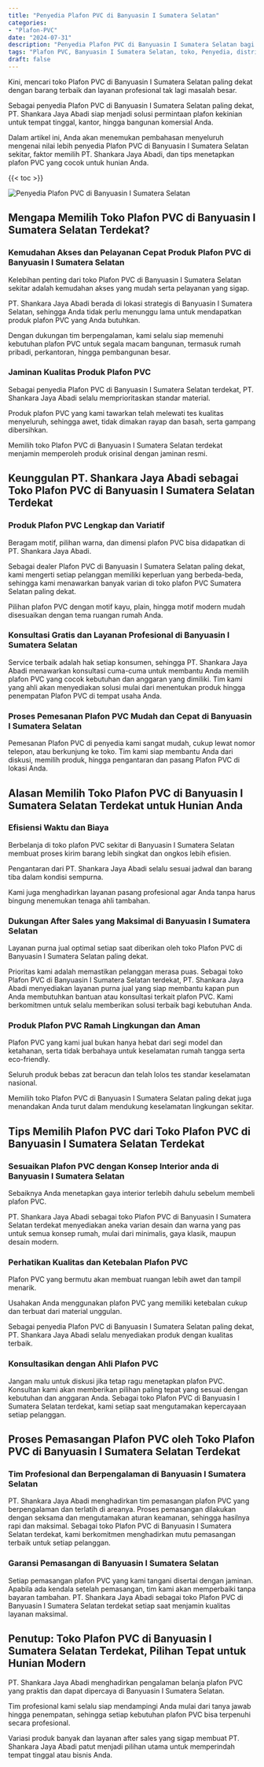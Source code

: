 ```yaml
---
title: "Penyedia Plafon PVC di Banyuasin I Sumatera Selatan"
categories: 
- "Plafon-PVC"
date: "2024-07-31"
description: "Penyedia Plafon PVC di Banyuasin I Sumatera Selatan bagi rumah, perkantoran, dan gerai. Material terbaik, pilihan motif, variasi warna elegan, dengan servis instalasi ditangani oleh tenaga ahli berpengalaman serta jaminan resmi!|Jasa penyediaan Plafon PVC di Banyuasin I Sumatera Selatan bagi kebutuhan rumah, office, maupun ritel, dengan plafon terbaik dan instalasi oleh tim berpengalaman dan kepastian resmi.|Pilihan Plafon PVC di Banyuasin I Sumatera Selatan yang terpercaya untuk hunian, perkantoran, serta ritel, bersama material terbaik dan penempatan oleh tenaga ahli profesional serta garansi resmi.|Distribusi Plafon PVC di Banyuasin I Sumatera Selatan untuk rumah, perkantoran, dan gerai, beserta material berkualitas dan pemasangan ditangani oleh teknisi berpengalaman, lengkap beserta kepastian resmi.}"
tags: "Plafon PVC, Banyuasin I Sumatera Selatan, toko, Penyedia, distributor"
draft: false
---
```


Kini, mencari toko Plafon PVC di Banyuasin I Sumatera Selatan paling dekat dengan barang terbaik dan layanan profesional tak lagi masalah besar.

Sebagai penyedia Plafon PVC di Banyuasin I Sumatera Selatan paling dekat, PT. Shankara Jaya Abadi siap menjadi solusi permintaan plafon kekinian untuk tempat tinggal, kantor, hingga bangunan komersial Anda.

Dalam artikel ini, Anda akan menemukan pembahasan menyeluruh mengenai nilai lebih penyedia Plafon PVC di Banyuasin I Sumatera Selatan sekitar, faktor memilih PT. Shankara Jaya Abadi, dan tips menetapkan plafon PVC yang cocok untuk hunian Anda.

{{< toc >}}

![Penyedia Plafon PVC di Banyuasin I Sumatera Selatan](/images/Plafon-PVC/Penyedia-Plafon-PVC-di-Banyuasin-I-Sumatera-Selatan.png)


## Mengapa Memilih Toko Plafon PVC di Banyuasin I Sumatera Selatan Terdekat?

### Kemudahan Akses dan Pelayanan Cepat Produk Plafon PVC di Banyuasin I Sumatera Selatan

Kelebihan penting dari toko Plafon PVC di Banyuasin I Sumatera Selatan sekitar adalah kemudahan akses yang mudah serta pelayanan yang sigap.

PT. Shankara Jaya Abadi berada di lokasi strategis di Banyuasin I Sumatera Selatan, sehingga Anda tidak perlu menunggu lama untuk mendapatkan produk plafon PVC yang Anda butuhkan.

Dengan dukungan tim berpengalaman, kami selalu siap memenuhi kebutuhan plafon PVC untuk segala macam bangunan, termasuk rumah pribadi, perkantoran, hingga pembangunan besar.

### Jaminan Kualitas Produk Plafon PVC

Sebagai penyedia Plafon PVC di Banyuasin I Sumatera Selatan terdekat, PT. Shankara Jaya Abadi selalu memprioritaskan standar material.

Produk plafon PVC yang kami tawarkan telah melewati tes kualitas menyeluruh, sehingga awet, tidak dimakan rayap dan basah, serta gampang dibersihkan.

Memilih toko Plafon PVC di Banyuasin I Sumatera Selatan terdekat menjamin memperoleh produk orisinal dengan jaminan resmi.

## Keunggulan PT. Shankara Jaya Abadi sebagai Toko Plafon PVC di Banyuasin I Sumatera Selatan Terdekat

### Produk Plafon PVC Lengkap dan Variatif

Beragam motif, pilihan warna, dan dimensi plafon PVC bisa didapatkan di PT. Shankara Jaya Abadi.

Sebagai dealer Plafon PVC di Banyuasin I Sumatera Selatan paling dekat, kami mengerti setiap pelanggan memiliki keperluan yang berbeda-beda, sehingga kami menawarkan banyak varian di toko plafon PVC Sumatera Selatan paling dekat.

Pilihan plafon PVC dengan motif kayu, plain, hingga motif modern mudah disesuaikan dengan tema ruangan rumah Anda.

### Konsultasi Gratis dan Layanan Profesional di Banyuasin I Sumatera Selatan

Service terbaik adalah hak setiap konsumen, sehingga PT. Shankara Jaya Abadi menawarkan konsultasi cuma-cuma untuk membantu Anda memilih plafon PVC yang cocok kebutuhan dan anggaran yang dimiliki. Tim kami yang ahli akan menyediakan solusi mulai dari menentukan produk hingga penempatan Plafon PVC di tempat usaha Anda.

### Proses Pemesanan Plafon PVC Mudah dan Cepat di Banyuasin I Sumatera Selatan

Pemesanan Plafon PVC di penyedia kami sangat mudah, cukup lewat nomor telepon, atau berkunjung ke toko. Tim kami siap membantu Anda dari diskusi, memilih produk, hingga pengantaran dan pasang Plafon PVC di lokasi Anda.

## Alasan Memilih Toko Plafon PVC di Banyuasin I Sumatera Selatan Terdekat untuk Hunian Anda

### Efisiensi Waktu dan Biaya

Berbelanja di toko plafon PVC sekitar di Banyuasin I Sumatera Selatan membuat proses kirim barang lebih singkat dan ongkos lebih efisien.

Pengantaran dari PT. Shankara Jaya Abadi selalu sesuai jadwal dan barang tiba dalam kondisi sempurna.

Kami juga menghadirkan layanan pasang profesional agar Anda tanpa harus bingung menemukan tenaga ahli tambahan.

### Dukungan After Sales yang Maksimal di Banyuasin I Sumatera Selatan

Layanan purna jual optimal setiap saat diberikan oleh toko Plafon PVC di Banyuasin I Sumatera Selatan paling dekat.

Prioritas kami adalah memastikan pelanggan merasa puas. Sebagai toko Plafon PVC di Banyuasin I Sumatera Selatan terdekat, PT. Shankara Jaya Abadi menyediakan layanan purna jual yang siap membantu kapan pun Anda membutuhkan bantuan atau konsultasi terkait plafon PVC. Kami berkomitmen untuk selalu memberikan solusi terbaik bagi kebutuhan Anda.

### Produk Plafon PVC Ramah Lingkungan dan Aman

Plafon PVC yang kami jual bukan hanya hebat dari segi model dan ketahanan, serta tidak berbahaya untuk keselamatan rumah tangga serta eco-friendly.

Seluruh produk bebas zat beracun dan telah lolos tes standar keselamatan nasional.

Memilih toko Plafon PVC di Banyuasin I Sumatera Selatan paling dekat juga menandakan Anda turut dalam mendukung keselamatan lingkungan sekitar.

## Tips Memilih Plafon PVC dari Toko Plafon PVC di Banyuasin I Sumatera Selatan Terdekat

### Sesuaikan Plafon PVC dengan Konsep Interior anda di Banyuasin I Sumatera Selatan

Sebaiknya Anda menetapkan gaya interior terlebih dahulu sebelum membeli plafon PVC.

PT. Shankara Jaya Abadi sebagai toko Plafon PVC di Banyuasin I Sumatera Selatan terdekat menyediakan aneka varian desain dan warna yang pas untuk semua konsep rumah, mulai dari minimalis, gaya klasik, maupun desain modern.

### Perhatikan Kualitas dan Ketebalan Plafon PVC

Plafon PVC yang bermutu akan membuat ruangan lebih awet dan tampil menarik.

Usahakan Anda menggunakan plafon PVC yang memiliki ketebalan cukup dan terbuat dari material unggulan.

Sebagai penyedia Plafon PVC di Banyuasin I Sumatera Selatan paling dekat, PT. Shankara Jaya Abadi selalu menyediakan produk dengan kualitas terbaik.

### Konsultasikan dengan Ahli Plafon PVC

Jangan malu untuk diskusi jika tetap ragu menetapkan plafon PVC. Konsultan kami akan memberikan pilihan paling tepat yang sesuai dengan kebutuhan dan anggaran Anda. Sebagai toko Plafon PVC di Banyuasin I Sumatera Selatan terdekat, kami setiap saat mengutamakan kepercayaan setiap pelanggan.

## Proses Pemasangan Plafon PVC oleh Toko Plafon PVC di Banyuasin I Sumatera Selatan Terdekat

### Tim Profesional dan Berpengalaman di Banyuasin I Sumatera Selatan

PT. Shankara Jaya Abadi menghadirkan tim pemasangan plafon PVC yang berpengalaman dan terlatih di areanya. Proses pemasangan dilakukan dengan seksama dan mengutamakan aturan keamanan, sehingga hasilnya rapi dan maksimal. Sebagai toko Plafon PVC di Banyuasin I Sumatera Selatan terdekat, kami berkomitmen menghadirkan mutu pemasangan terbaik untuk setiap pelanggan.

### Garansi Pemasangan di Banyuasin I Sumatera Selatan

Setiap pemasangan plafon PVC yang kami tangani disertai dengan jaminan. Apabila ada kendala setelah pemasangan, tim kami akan memperbaiki tanpa bayaran tambahan. PT. Shankara Jaya Abadi sebagai toko Plafon PVC di Banyuasin I Sumatera Selatan terdekat setiap saat menjamin kualitas layanan maksimal.

## Penutup: Toko Plafon PVC di Banyuasin I Sumatera Selatan Terdekat, Pilihan Tepat untuk Hunian Modern

PT. Shankara Jaya Abadi menghadirkan pengalaman belanja plafon PVC yang praktis dan dapat dipercaya di Banyuasin I Sumatera Selatan.

Tim profesional kami selalu siap mendampingi Anda mulai dari tanya jawab hingga penempatan, sehingga setiap kebutuhan plafon PVC bisa terpenuhi secara profesional.

Variasi produk banyak dan layanan after sales yang sigap membuat PT. Shankara Jaya Abadi patut menjadi pilihan utama untuk memperindah tempat tinggal atau bisnis Anda.